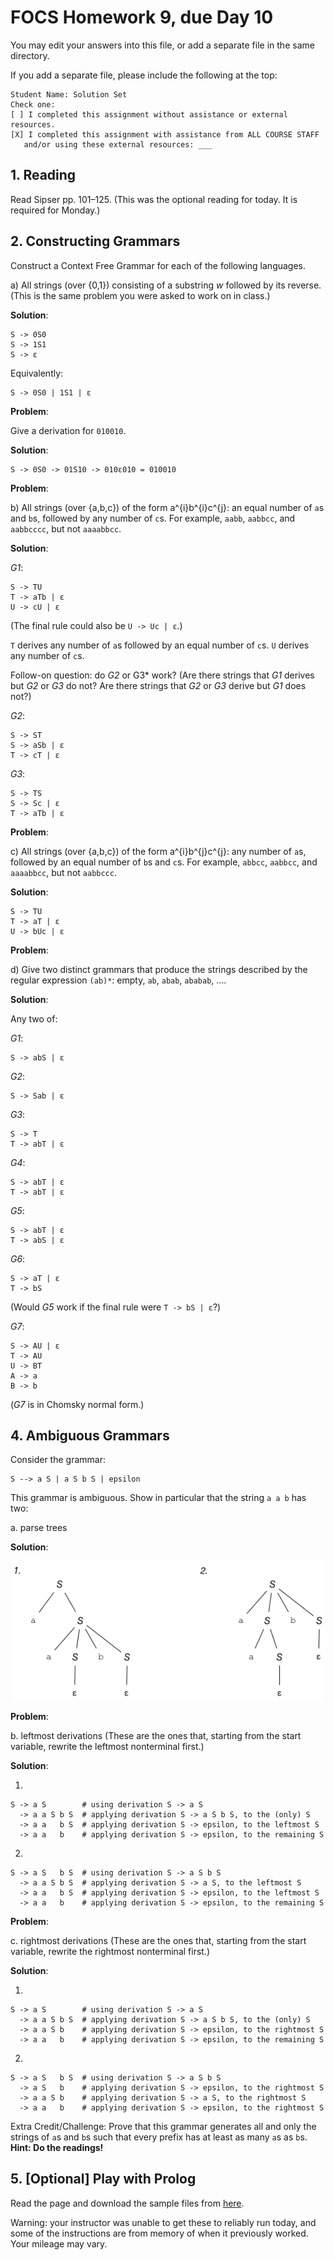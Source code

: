 # FOCS Homework 9, due Day 10

You may edit your answers into this file, or add a separate file in the same directory.

If you add a separate file, please include the following at the top:

```
Student Name: Solution Set
Check one:
[ ] I completed this assignment without assistance or external resources.
[X] I completed this assignment with assistance from ALL COURSE STAFF
   and/or using these external resources: ___
```

## 1. Reading

Read Sipser pp. 101–125. (This was the optional reading for today. It is required for Monday.)

## 2. Constructing Grammars

Construct a Context Free Grammar for each of the following languages.

a) All strings (over {0,1}) consisting of a substring _w_ followed by its reverse. (This is the same problem you were asked to work on in class.)

**Solution**:

	S -> 0S0
	S -> 1S1
	S -> ε

Equivalently:

	S -> 0S0 | 1S1 | ε


**Problem**:

Give a derivation for `010010`.

**Solution**:

	S -> 0S0 -> 01S10 -> 010ε010 = 010010

**Problem**:

b) All strings (over {a,b,c}) of the form a^{i}b^{i}c^{j}: an equal number of `a`s and `b`s, followed by any number of `c`s. For example, `aabb`, `aabbcc`, and `aabbcccc`, but not `aaaabbcc`.

**Solution**:

*G1*:

	S -> TU
	T -> aTb | ε
	U -> cU | ε

(The final rule could also be `U -> Uc | ε`.)

`T` derives any number of `a`s followed by an equal number of `c`s. `U` derives any number of `c`s.

Follow-on question: do *G2* or G3* work? (Are there strings that *G1* derives but *G2* or *G3* do not? Are there strings that *G2* or *G3* derive but *G1* does not?)

*G2*:

	S -> ST
	S -> aSb | ε
	T -> cT | ε

*G3*:

	S -> TS
	S -> Sc | ε
	T -> aTb | ε

**Problem**:

c) All strings (over {a,b,c}) of the form a^{i}b^{j}c^{j}: any number of `a`s, followed by an equal number of `b`s and `c`s. For example, `abbcc`, `aabbcc`, and `aaaabbcc`, but not `aabbccc`.

**Solution**:

	S -> TU
	T -> aT | ε
	U -> bUc | ε

**Problem**:

d) Give two distinct grammars that produce the strings described by the regular expression `(ab)*`: empty, `ab`, `abab`, `ababab`, ….

**Solution**:

Any two of:

*G1*:

	S -> abS | ε

*G2*:

	S -> Sab | ε

*G3*:

	S -> T
	T -> abT | ε

*G4*:

	S -> abT | ε
	T -> abT | ε

*G5*:

	S -> abT | ε
	T -> abS | ε

*G6*:

	S -> aT | ε
	T -> bS

(Would *G5* work if the final rule were `T -> bS | ε`?)

*G7*:

	S -> AU | ε
	T -> AU
	U -> BT
	A -> a
	B -> b

(*G7* is in Chomsky normal form.)

## 4. Ambiguous Grammars

Consider the grammar:

    S --> a S | a S b S | epsilon 

This grammar is ambiguous. Show in particular that the string `a a b` has
two:

a. parse trees

**Solution**:

![](soln-4a.png)

**Problem**:

b. leftmost derivations (These are the ones that, starting from the start variable, rewrite the leftmost nonterminal first.)

**Solution**:

1.

	S -> a S        # using derivation S -> a S
	  -> a a S b S  # applying derivation S -> a S b S, to the (only) S
	  -> a a   b S  # applying derivation S -> epsilon, to the leftmost S
	  -> a a   b    # applying derivation S -> epsilon, to the remaining S

2.

	S -> a S   b S  # using derivation S -> a S b S
	  -> a a S b S  # applying derivation S -> a S, to the leftmost S
	  -> a a   b S  # applying derivation S -> epsilon, to the leftmost S
	  -> a a   b    # applying derivation S -> epsilon, to the remaining S

**Problem**:

c. rightmost derivations (These are the ones that, starting from the start variable, rewrite the rightmost nonterminal first.)

**Solution**:

1.

	S -> a S        # using derivation S -> a S
	  -> a a S b S  # applying derivation S -> a S b S, to the (only) S
	  -> a a S b    # applying derivation S -> epsilon, to the rightmost S
	  -> a a   b    # applying derivation S -> epsilon, to the remaining S

2.

	S -> a S   b S  # using derivation S -> a S b S
	  -> a S   b    # applying derivation S -> epsilon, to the rightmost S
	  -> a a S b    # applying derivation S -> a S, to the rightmost S
	  -> a a   b    # applying derivation S -> epsilon, to the rightmost S

Extra Credit/Challenge: Prove that this grammar generates all and only the strings of `a`s and `b`s such that every prefix has at least as many `a`s as `b`s. **Hint: Do the readings!**


## 5. [Optional] Play with Prolog

Read the page and download the sample files from [here](https://sites.google.com/site/focs16fall/prolog).

Warning: your instructor was unable to get these to reliably run today, and some of the instructions are from memory of when it previously worked. Your mileage may vary.